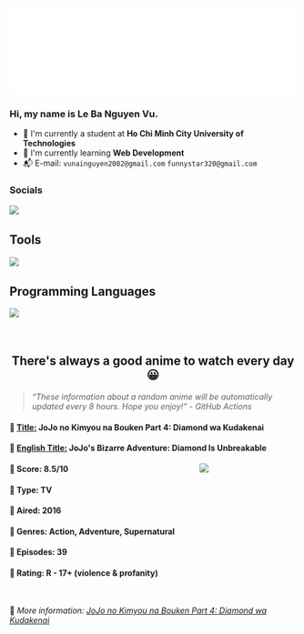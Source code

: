 
<img src="svg/nai.svg" />

<br />

<h3>Hi, my name is <strong>Le Ba Nguyen Vu</strong>.</h3>

- 🏫 I'm currently a student at **Ho Chi Minh City University of Technologies**
- 👀 I'm currently learning **Web Development**
- 📬 E-mail: `vunainguyen2002@gmail.com` `funnystar320@gmail.com`


<h3>Socials</h3>
<a target="_blank" href="https://instagram.com/vu.le1352"><img src="https://img.shields.io/badge/Instagram-%23E4405F.svg?style=for-the-badge&logo=Instagram&logoColor=white" /></a>

<p>
  <h2>Tools</h2>
  <a href="https://skillicons.dev">
    <img src="https://skillicons.dev/icons?i=git,dotnet,mongodb,express,react,nodejs,bootstrap,tailwind,laravel,docker&theme=dark" />
  </a>

  <br />

  <h2>Programming Languages</h2>

  <a href="https://skillicons.dev">
    <img src="https://skillicons.dev/icons?i=javascript,typescript,html,css,cs,php&theme=dark" />
  </a>
</p>

<br />

<h2 align="center">There's always a good anime to watch every day 😀</h2>

<blockquote>
<i>
<q>These information about a random anime will be automatically updated every 8 hours. Hope you enjoy!</q> - GitHub Actions
</i>
</blockquote>

<h4>
  <strong>🥭 <u>Title:</u></strong> JoJo no Kimyou na Bouken Part 4: Diamond wa Kudakenai
</h4>

<h4>🌿 <u>English Title:</u> JoJo's Bizarre Adventure: Diamond Is Unbreakable</h4>

<img align="right" width="170" src=https://cdn.myanimelist.net/images/anime/3/79156.jpg />

<h4>🌱 Score: 8.5/10</h4>

<h4>🌲 Type: TV</h4>

<h4>🌴 Aired: 2016</h4>

<h4>🌵 Genres: Action, Adventure, Supernatural</h4>

<h4>🥑 Episodes: 39</h4>

<h4>🍏 Rating: R - 17+ (violence & profanity)</h4>

<br />

🍂 *More information: [JoJo no Kimyou na Bouken Part 4: Diamond wa Kudakenai](https://myanimelist.net/anime/31933/JoJo_no_Kimyou_na_Bouken_Part_4__Diamond_wa_Kudakenai)*
    